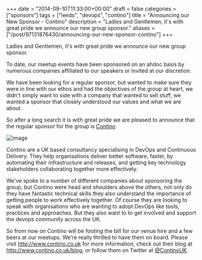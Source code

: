 +++
date = "2014-09-10T11:33:00+00:00"
draft = false
categories = ["sponsors"]
tags = ["leeds", "devops", "contino"]
title = "Announcing our New Sponsor - Contino"
description = "Ladies and Gentlemen, it's with great pride we announce our new group sponsor."
aliases = ["/post/97131876430/announcing-our-new-sponsor-contino"]
+++
<p>Ladies and Gentlemen, it's with great pride we announce our new group sponsor.<!-- more --></p>
<p>To date, our meetup events have been sponsored on an ahdoc basis by numerous companies affiliated to our speakers or invited at our discretion.</p>
<p>We have been looking for a regular sponsor, but wanted to make sure they were in line with our ethos and had the objectives of the group at heart, we didn't simply want to side with a company that wanted to sell stuff, we wanted a sponsor that closely understood our values and what we are about.</p>
<p>So after a long search it is with great pride we are pleased to announce that the regular sponsor for the group is <a href="http://www.contino.co.uk">Contino</a></p>
<p><img alt="image" src="/images/inline_nbnfvqilA41s9hn2v.jpg" /></p>
<p>Contino are a UK based consultancy specialising in DevOps and Continuous Delivery. They help organisations deliver better software, faster, by automating their infrastructure and releases, and getting key technology stakeholders collaborating together more effectively.</p>
<p>We've spoke to a number of different companies about sponsoring the group, but Contino were head and shoulders above the others, not only do they have fantastic technical skills they also understand the importance of getting people to work effectively together. Of course they are looking to speak with organisations who are wanting to adopt DevOps like tools, practices and approaches. But they also want to to get involved and support the devops community across the UK.</p>
<p>So from now on Contino will be footing the bill for our venue hire and a few beers at our meetups. We're really thrilled to have them on board. Please visit <a href="http://www.contino.co.uk">http://www.contino.co.uk</a> for more information, check out their blog at <a href="http://www.contino.co.uk/blog">http://www.contino.co.uk/blog</a>, or follow them on Twitter at <a href="https://twitter.com/@ContinoUK">@ContinoUK</a>.</p>
<p></p>